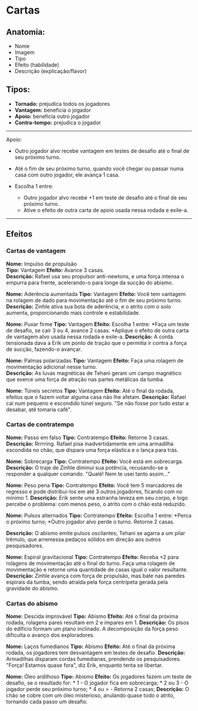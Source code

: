 # Cartas

## Anatomia:
- Nome
- Imagem
- Tipo
- Efeito (habilidade)
- Descrição (explicação/flavor)

## Tipos:
- **Tornado:** prejudica todos os jogadores
- **Vantagem:** beneficia o jogador
- **Apoio:** beneficia outro jogador
- **Contra-tempo:** prejudica o jogador

---

Apoio:
- Outro jogador alvo recebe vantagem em testes de desafio até o final de seu próximo turno.

- Até o fim de seu próximo turno, quando você chegar ou passar numa casa com outro jogador, ele avança 1 casa.  
- Escolha 1 entre:
    * Outro jogador alvo recebe +1 em teste de desafio até o final de seu próximo turno.
    * Ative o efeito de outra carta de apoio usada nessa rodada e exile-a.
---

## Efeitos

### Cartas de vantagem

**Nome:** Impulso de propulsão  
**Tipo:** Vantagem
**Efeito:** Avance 3 casas.  
**Descrição:** Rafael usa seu propulsor anti-newtons, e uma força intensa o empurra para frente, acelerando-o para longe da sucção do abismo.

**Nome:** Aderência aumentada
**Tipo:** Vantagem
**Efeito:** Você tem vantagem na rolagem de dado para movimentação até o fim de seu próximo turno.
**Descrição:** Zinhle ativa sua bota de aderência, e o atrito com o solo aumenta, proporcionando mais controle e estabilidade.

**Nome:** Puxar firme
**Tipo:** Vantagem
**Efeito:** Escolha 1 entre:
*Faça um teste de desafio, se cair 3 ou 4, avance 2 casas.
*Aplique o efeito de outra carta de vantagem alvo usada nessa rodada e exile-a.
**Descrição:** A corda tensionada dava a Erik um ponto de tração que o permitia ir contra a força de sucção, fazendo-o avançar. 

**Nome:** Palmas polarizadas
**Tipo:** Vantagem
**Efeito:** Faça uma rolagem de movimentação adicional nesse turno.  
**Descrição:** As luvas magnéticas de Tehani geram um campo magnético que exerce uma força de atração nas partes metálicas da tumba.

**Nome:** Túneis secretos
**Tipo:** Vantagem
**Efeito:** Até o final da rodada, efeitos que o fazem voltar alguma casa não lhe afetam.
**Descrição:** Rafael cai num pequeno e escondido túnel seguro. "Se não fosse por tudo estar a desabar, até tomaria café".

### Cartas de contratempo

**Nome:** Passo em falso
**Tipo:** Contratempo
**Efeito:** Retorne 3 casas.
**Descrição:** Rrrrring. Rafael pisa inadvertidamente em uma armadilha escondida no chão, que dispara uma força elástica e o lança para trás.

**Nome:** Sobrecarga
**Tipo:** Contratempo
**Efeito:** Você está em sobrecarga.
**Descrição:** O traje de Zinhle diminui sua potência, recusando-se a responder a qualquer comando. "Qualé! Nem te usei tanto assim..."

**Nome:** Peso pena
**Tipo:** Contratempo
**Efeito:** Você tem 5 marcadores de regresso e pode distribui-los em até 3 outros jogadores, ficando com no mínimo 1.
**Descrição:** Erik sente uma estranha leveza em seu corpo, e logo percebe o problema: com menos peso, o atrito com o chão está reduzido.

**Nome:** Pulsos alternados
**Tipo:** Contratempo
**Efeito:**  Escolha 1 entre:
*Perca o próximo turno;
*Outro jogador alvo perde o turno. Retorne 2 casas.
  
  **Descrição:** O abismo emite pulsos oscilantes; Tehani se agarra a um pilar trêmulo, que arremessa pedaços sólidos em direção aos outros pesquisadores.

**Nome:** Espiral gravitacional
**Tipo:** Contratempo
**Efeito:** Receba +2 para rolagens de movimentação até o final do turno. Faça uma rolagem de movimentação e retorne uma quantidade de casas igual o valor resultante.
**Descrição:** Zinhle avança com força de propulsão, mas bate nas paredes espirais da tumba, sendo atraída pela força centrípeta gerada pela gravidade do abismo.

### Cartas do abismo

**Nome:** Descida improvável
**Tipo:** Abismo
**Efeito:** Até o final da próxima rodada, rolagens pares resultam em 2 e ímpares em 1.
**Descrição:** Os pisos do edifício formam um plano inclinado. A decomposição da força peso dificulta o avanço dos exploradores.

**Nome:** Laços fumedianos
**Tipo:** Abismo
**Efeito:** Até o final da próxima rodada, os jogadores tem desvantagem em testes de desafio.
**Descrição:** Armadilhas disparam cordas fumedianas, prendendo os pesquisadores. "Força! Estamos quase fora", diz Erik, enquanto tenta se libertar.

**Nome:** Óleo ardilhoso
**Tipo:** Abismo
**Efeito:** Os jogadores fazem um teste de desafio, se o resultado for:
	* 1 - O jogador fica em sobrecarga;
	* 2 ou 3 - O jogador perde seu próximo turno;
	* 4 ou > - Retorna 2 casas;
**Descrição:** O chão se cobre com um óleo misterioso, anulando quase todo o atrito, tornando cada passo um desafio.